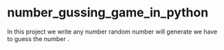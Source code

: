 # number_gussing_game_in_python
In this project we write any number random number will generate we have to guess the number .
